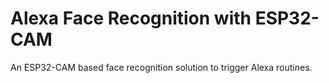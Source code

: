 # Alexa Face Recognition with ESP32-CAM
An ESP32-CAM based face recognition solution to trigger Alexa routines.


